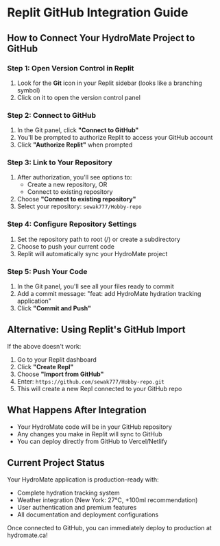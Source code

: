 # Replit GitHub Integration Guide

## How to Connect Your HydroMate Project to GitHub

### Step 1: Open Version Control in Replit
1. Look for the **Git** icon in your Replit sidebar (looks like a branching symbol)
2. Click on it to open the version control panel

### Step 2: Connect to GitHub
1. In the Git panel, click **"Connect to GitHub"**
2. You'll be prompted to authorize Replit to access your GitHub account
3. Click **"Authorize Replit"** when prompted

### Step 3: Link to Your Repository
1. After authorization, you'll see options to:
   - Create a new repository, OR
   - Connect to existing repository
2. Choose **"Connect to existing repository"**
3. Select your repository: `sewak777/Hobby-repo`

### Step 4: Configure Repository Settings
1. Set the repository path to root (/) or create a subdirectory
2. Choose to push your current code
3. Replit will automatically sync your HydroMate project

### Step 5: Push Your Code
1. In the Git panel, you'll see all your files ready to commit
2. Add a commit message: "feat: add HydroMate hydration tracking application"
3. Click **"Commit and Push"**

## Alternative: Using Replit's GitHub Import
If the above doesn't work:
1. Go to your Replit dashboard
2. Click **"Create Repl"**
3. Choose **"Import from GitHub"**
4. Enter: `https://github.com/sewak777/Hobby-repo.git`
5. This will create a new Repl connected to your GitHub repo

## What Happens After Integration
- Your HydroMate code will be in your GitHub repository
- Any changes you make in Replit will sync to GitHub
- You can deploy directly from GitHub to Vercel/Netlify

## Current Project Status
Your HydroMate application is production-ready with:
- Complete hydration tracking system
- Weather integration (New York: 27°C, +100ml recommendation)
- User authentication and premium features
- All documentation and deployment configurations

Once connected to GitHub, you can immediately deploy to production at hydromate.ca!